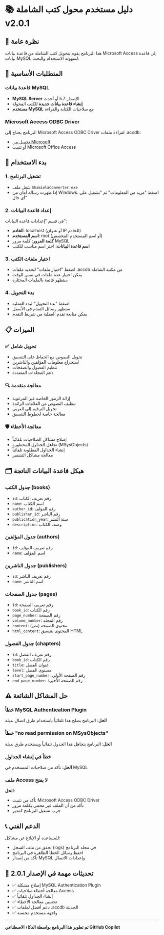 # 📚 دليل مستخدم محول كتب الشاملة v2.0.1

## 🎯 نظرة عامة
هذا البرنامج يقوم بتحويل كتب الشاملة من قاعدة بيانات Microsoft Access إلى قاعدة بيانات MySQL لسهولة الاستخدام والبحث.

## 🔧 المتطلبات الأساسية

### قاعدة بيانات MySQL
- **MySQL Server** الإصدار 5.7 أو أحدث
- **إنشاء قاعدة بيانات جديدة** للكتب المحولة
- **مستخدم MySQL** مع صلاحيات الكتابة والقراءة

### Microsoft Access ODBC Driver
البرنامج يحتاج إلى Microsoft Access ODBC Driver لقراءة ملفات .accdb:
- [تحميل من Microsoft](https://www.microsoft.com/en-us/download/details.aspx?id=54920)
- أو تثبيت Microsoft Office Access

## 🚀 بدء الاستخدام

### 1. تشغيل البرنامج
- شغل ملف `ShamielaConverter.exe`
- إذا ظهرت رسالة أمان من Windows، اضغط "مزيد من المعلومات" ثم "تشغيل على أي حال"

### 2. إعداد قاعدة البيانات
في قسم "إعدادات قاعدة البيانات":
- **الخادم**: localhost (أو عنوان IP للخادم)
- **اسم المستخدم**: root (أو اسم المستخدم المخصص)
- **كلمة المرور**: كلمة مرور MySQL
- **اسم قاعدة البيانات**: اختر اسم مناسب للكتب

### 3. اختيار ملفات الكتب
- اضغط "اختيار ملفات" لتحديد ملفات .accdb من مكتبة الشاملة
- يمكن اختيار عدة ملفات في نفس الوقت
- ستظهر قائمة بالملفات المختارة

### 4. بدء التحويل
- اضغط "بدء التحويل" لبدء العملية
- ستظهر رسائل التقدم في الأسفل
- يمكن متابعة تقدم العملية من شريط التقدم

## 📋 الميزات

### ✅ تحويل شامل
- تحويل النصوص مع الحفاظ على التنسيق
- استخراج معلومات المؤلفين والناشرين
- تنظيم الفصول والصفحات
- دعم المجلدات المتعددة

### 🔍 معالجة متقدمة
- إزالة الرموز الخاصة غير المرغوبة
- تنظيف النصوص من العلامات الزائدة
- تحويل الترقيم إلى العربي
- معالجة خاصة لخطوط التنسيق

### 🛡️ معالجة الأخطاء
- إصلاح مشاكل الصلاحيات تلقائياً
- تجاهل الجداول المحظورة (MSysObjects)
- إنشاء الجداول المطلوبة تلقائياً
- معالجة مشاكل التشفير

## 🗂️ هيكل قاعدة البيانات الناتجة

### جدول الكتب (books)
- `id`: رقم تعريف الكتاب
- `name`: اسم الكتاب
- `author_id`: رقم المؤلف
- `publisher_id`: رقم الناشر
- `publication_year`: سنة النشر
- `description`: وصف الكتاب

### جدول المؤلفين (authors)
- `id`: رقم تعريف المؤلف
- `name`: اسم المؤلف

### جدول الناشرين (publishers)
- `id`: رقم تعريف الناشر
- `name`: اسم الناشر

### جدول الصفحات (pages)
- `id`: رقم تعريف الصفحة
- `book_id`: رقم الكتاب
- `page_number`: رقم الصفحة
- `volume_number`: رقم المجلد
- `content`: محتوى الصفحة (نص)
- `html_content`: المحتوى بتنسيق HTML

### جدول الفصول (chapters)
- `id`: رقم تعريف الفصل
- `book_id`: رقم الكتاب
- `title`: عنوان الفصل
- `level`: مستوى الفصل
- `start_page_number`: رقم الصفحة الأولى
- `end_page_number`: رقم الصفحة الأخيرة

## ⚠️ حل المشاكل الشائعة

### خطأ MySQL Authentication Plugin
**الحل**: البرنامج يصلح هذا تلقائياً باستخدام طرق اتصال بديلة

### خطأ "no read permission on MSysObjects"
**الحل**: البرنامج يتجاهل هذا الجدول تلقائياً ويستخدم طرق بديلة

### خطأ في إنشاء الجداول
**الحل**: تأكد من صلاحيات المستخدم في MySQL

### ملف Access لا يفتح
**الحل**: 
- تأكد من تثبيت Microsoft Access ODBC Driver
- تأكد من أن الملف غير محمي بكلمة مرور
- جرب تشغيل البرنامج كمدير

## 📞 الدعم الفني

للمساعدة أو الإبلاغ عن مشاكل:
- تحقق من ملف السجل (logs) في مجلد البرنامج
- احفظ رسائل الخطأ الظاهرة في البرنامج
- تأكد من إصدار MySQL وإعدادات الاتصال

## 🔄 تحديثات مهمة في الإصدار 2.0.1

- ✅ إصلاح مشكلة MySQL Authentication Plugin
- ✅ معالجة أخطاء صلاحيات Access
- ✅ إنشاء الجداول تلقائياً
- ✅ تحسين معالجة الأخطاء
- ✅ دعم أفضل لملفات .accdb الحديثة
- ✅ واجهة مستخدم محسنة

---
**تم تطوير هذا البرنامج بواسطة الذكاء الاصطناعي GitHub Copilot**